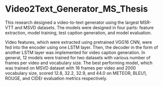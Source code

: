 # Video2Text_Generator_MS_Thesis
This research designed a video-to-text generator using the largest MSR-VTT and MSVD datasets. The models were designed in four parts: feature extraction, model training, test caption generation, and model evaluation.

Video features, which were extracted using pretrained VGG16 CNN, were fed into the encoder using one LSTM layer. Then, the decoder in the form of another LSTM layer was implemented for video caption generation. In general, 12 models were trained for two datasets with various number of frames per video and vocabulary size. The best performing model, which was trained on MSVD dataset with 16 frames per video and 2000 vocabulary size, scored 12.8, 32.2, 32.9, and 44.0 on METEOR, BLEU1, ROUGE, and CIDEr evaluation metrics respectively.
